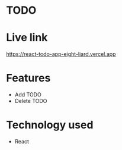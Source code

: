 # TODO

# Live link
https://react-todo-app-eight-liard.vercel.app

# Features
- Add TODO
- Delete TODO

# Technology used
- React

